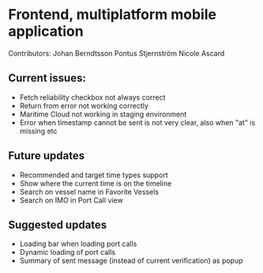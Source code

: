 # Frontend, multiplatform mobile application
Contributors: 
Johan Berndtsson
Pontus Stjernström
Nicole Ascard

## Current issues:

* Fetch reliability checkbox not always correct
* Return from error not working correctly
* Maritime Cloud not working in staging environment
* Error when timestamp cannot be sent is not very clear, also when "at" is missing etc

## Future updates

* Recommended and target time types support
* Show where the current time is on the timeline
* Search on vessel name in Favorite Vessels
* Search on IMO in Port Call view

## Suggested updates
* Loading bar when loading port calls
* Dynamic loading of port calls
* Summary of sent message (instead of current verification) as popup
